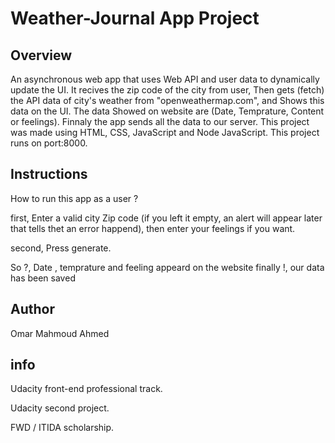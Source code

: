 # Weather-Journal App Project

## Overview
An asynchronous web app that uses Web API and user data to dynamically update the UI.
It recives the zip code of the city from user, Then gets (fetch) the API data of city's weather from "openweathermap.com", and Shows this data on the UI.
The data Showed on website are (Date, Temprature, Content or feelings).
Finnaly the app sends all the data to our server.
This project was made using HTML, CSS, JavaScript and Node JavaScript.
This project runs on port:8000.
## Instructions

How to run this app as a user ?

first, Enter a valid city Zip code (if you left it empty, an alert will appear later that tells thet an error happend), then enter your feelings if you want.

second, Press generate.

So ?, Date , temprature and feeling appeard on the website
finally !, our data has been saved 

## Author

Omar Mahmoud Ahmed

## info

Udacity front-end professional track.

Udacity second project.


FWD / ITIDA scholarship.